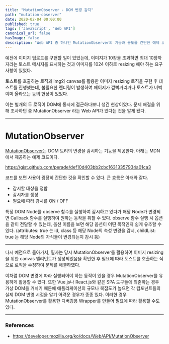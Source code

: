 ```yaml
---
title: "MutationObserver - DOM 변경 감지"
path: "mutation-observer"
date: 2020-02-04 00:00:00
published: true
tags: ['JavaScript', 'Web API']
canonical_url: false
hasImage: false
description: "Web API 중 하나인 MutationObserver의 기능과 용도를 간단한 예제 코드와 함께 알아본다."
---
```


예전에 이미지 업로드를 구현할 일이 있었는데, 이미지가 10장을 초과하면 최대 10장까지라는 토스트 메시지를 표시하는 것과 이미지를 1024 이하로 resizing 해야 하는 요구사항이 있었다.

토스트를 호출하는 로직과 img와 canvas를 활용한 이미지 resizing 로직을 구현 후 테스트를 진행했는데, 불필요한 렌더링이 발생하여 페이지가 깜빡거리거나 토스트가 버벅이며 올라오는 등의 현상이 있었다.

이는 별개의 두 로직이 DOM에 동시에 접근하다보니 생긴 현상이었다. 문제 해결을 위해 조사하던 중 MutationObserver 라는 Web API가 있다는 것을 알게 됐다.

***

# MutationObserver

[MutationObserver](https://developer.mozilla.org/ko/docs/Web/API/MutationObserver)는 DOM 트리의 변경을 감시하는 기능을 제공한다. 아래는 MDN에서 제공하는 예제 코드이다.

https://gist.github.com/perade/def10d403bb2cbc16313357934a01ca3

코드를 보면 사용이 굉장히 간단한 것을 확인할 수 있다. 큰 흐름은 아래와 같다.

- 감시할 대상을 정함
- 감시자를 생성
- 필요에 따라 감시를 ON / OFF

특정 DOM Node를 observe 함수를 실행하여 감시하고 있다가 해당 Node가 변경되면 Callback 함수를 실행하여 원하는 동작을 취할 수 있다. observe 함수 실행 시 옵션을 같이 전달할 수 있는데, 옵션 이름을 보면 해당 옵션이 어떤 목적인지 쉽게 유추할 수 있다. (attributes: true 는 id, class 등 해당 Node의 속성 변경을 감시, childList: true 는 해당 Node의 자식들이 변경되는지 감시 등)

***

다시 예전으로 돌아가서, 필자는 당시 MutationObserver를 활용하여 이미지 resizing을 위한 canvas 엘리먼트가 생성되었음을 확인한 후 필요에 따라 토스트를 호출하는 식으로 로직을 수정하여 문제를 해결하였다.

이처럼 DOM 변경에 따라 실행되어야 하는 동작이 있을 경우 MutationObserver를 유용하게 활용할 수 있다. 또한 Vue.js나 React.js와 같은 SPA 도구들에 의존하는 경우 가상 DOM을 거치기 때문에 애플리케이션의 규모나 복잡도가 높으면 각 컴포넌트들의 실제 DOM 반영 시점을 알기 어려운 경우가 종종 있다. 이러한 경우 MutationObserver를 활용한 디버깅용 Wrapper를 만들어 필요에 따라 활용할 수도 있다.

***

### References

- https://developer.mozilla.org/ko/docs/Web/API/MutationObserver